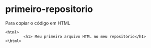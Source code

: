 # primeiro-repositorio

Para copiar o código em HTML
```
<html>
        <h1> Meu primeiro arquivo HTML no meu repositório</h1>
<\html>
```
